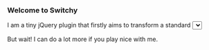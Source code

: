 ### Welcome to Switchy
I am a tiny jQuery plugin that firstly aims to transform a standard <select> with 3 options in a beautiful switchy element.
See a demo of what I am on Earth for [http://lou.github.com/switchy/](http://lou.github.com/switchy/ "That is what I am about")

But wait! I can do a lot more if you play nice with me.